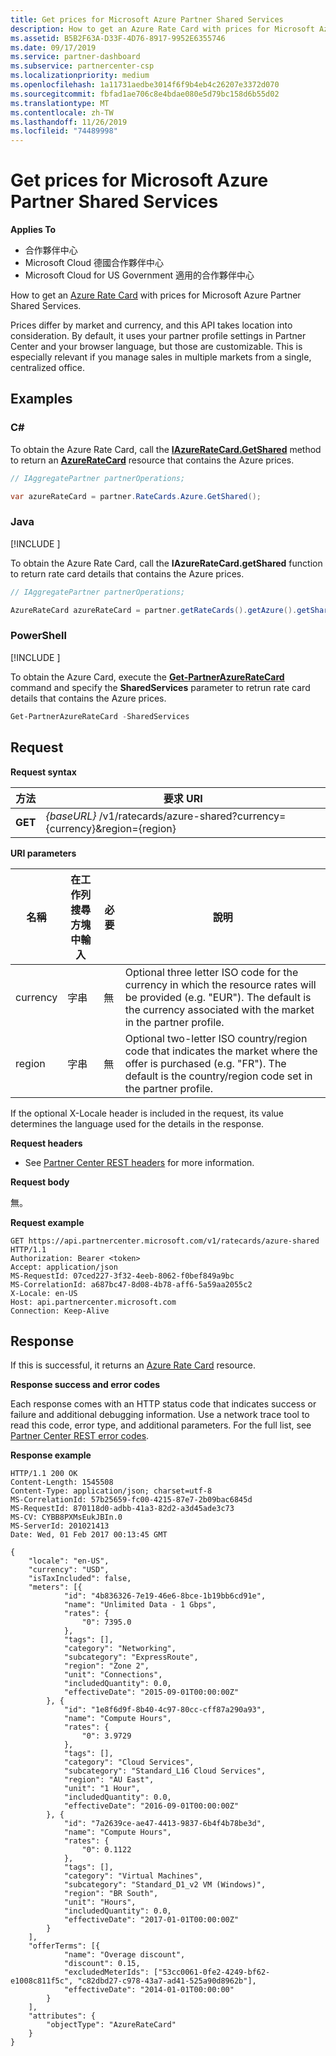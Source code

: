 ```yaml
---
title: Get prices for Microsoft Azure Partner Shared Services
description: How to get an Azure Rate Card with prices for Microsoft Azure Partner Shared Services.
ms.assetid: B5B2F63A-D33F-4D76-8917-9952E6355746
ms.date: 09/17/2019
ms.service: partner-dashboard
ms.subservice: partnercenter-csp
ms.localizationpriority: medium
ms.openlocfilehash: 1a11731aedbe3014f6f9b4eb4c26207e3372d070
ms.sourcegitcommit: fbfad1ae706c8e4bdae080e5d79bc158d6b55d02
ms.translationtype: MT
ms.contentlocale: zh-TW
ms.lasthandoff: 11/26/2019
ms.locfileid: "74489998"
---
```

# <a name="get-prices-for-microsoft-azure-partner-shared-services"></a>Get prices for Microsoft Azure Partner Shared Services

**Applies To**

- 合作夥伴中心
- Microsoft Cloud 德國合作夥伴中心
- Microsoft Cloud for US Government 適用的合作夥伴中心

How to get an [Azure Rate Card](azure-rate-card-resources.md) with prices for Microsoft Azure Partner Shared Services.

Prices differ by market and currency, and this API takes location into consideration. By default, it uses your partner profile settings in Partner Center and your browser language, but those are customizable. This is especially relevant if you manage sales in multiple markets from a single, centralized office.

## <a name="span-idexamplesspan-idexamplesspan-idexamplesexamples"></a><span id="Examples"/><span id="examples"><span id="EXAMPLES"/>Examples

### <a name="c"></a>C# 

To obtain the Azure Rate Card, call the [**IAzureRateCard.GetShared**](https://docs.microsoft.com/dotnet/api/microsoft.store.partnercenter.ratecards.iazureratecard.getshared) method to return an [**AzureRateCard**](https://docs.microsoft.com/dotnet/api/microsoft.store.partnercenter.models.ratecards.azureratecard) resource that contains the Azure prices.

```csharp
// IAggregatePartner partnerOperations;

var azureRateCard = partner.RateCards.Azure.GetShared();
```

### <a name="java"></a>Java

[!INCLUDE [<Partner Center Java SDK support details>](<../includes/java-sdk-support.md>)]

To obtain the Azure Rate Card, call the **IAzureRateCard.getShared** function to return rate card details that contains the Azure prices.

```java
// IAggregatePartner partnerOperations;

AzureRateCard azureRateCard = partner.getRateCards().getAzure().getShared();
```

### <a name="powershell"></a>PowerShell

[!INCLUDE [<Partner Center PowerShell module support details>](<../includes/powershell-module-support.md>)]

To obtain the Azure Card, execute the [**Get-PartnerAzureRateCard**](https://github.com/Microsoft/Partner-Center-PowerShell/blob/master/docs/help/Get-PartnerAzureRateCard.md) command and specify the **SharedServices** parameter to retrun rate card details that contains the Azure prices.

```powershell
Get-PartnerAzureRateCard -SharedServices
```

## <a name="span-idrequestspan-idrequestspan-idrequestrequest"></a><span id="Request"/><span id="request"/><span id="REQUEST"/>Request

**Request syntax**

| 方法  | 要求 URI                                                               |
|---------|---------------------------------------------------------------------------|
| **GET** | *{baseURL}* /v1/ratecards/azure-shared?currency={currency}&region={region} |

**URI parameters**

| 名稱     | 在工作列搜尋方塊中輸入   | 必要 | 說明                                                                                                                                                                               |
|----------|--------|----------|-------------------------------------------------------------------------------------------------------------------------------------------------------------------------------------------|
| currency | 字串 | 無       | Optional three letter ISO code for the currency in which the resource rates will be provided (e.g. "EUR"). The default is the currency associated with the market in the partner profile. |
| region   | 字串 | 無       | Optional two-letter ISO country/region code that indicates the market where the offer is purchased (e.g. "FR"). The default is the country/region code set in the partner profile.        |

If the optional X-Locale header is included in the request, its value determines the language used for the details in the response.

**Request headers**

- See [Partner Center REST headers](headers.md) for more information.

**Request body**

無。

**Request example**

```http
GET https://api.partnercenter.microsoft.com/v1/ratecards/azure-shared HTTP/1.1
Authorization: Bearer <token>
Accept: application/json
MS-RequestId: 07ced227-3f32-4eeb-8062-f0bef849a9bc
MS-CorrelationId: a687bc47-8d08-4b78-aff6-5a59aa2055c2
X-Locale: en-US
Host: api.partnercenter.microsoft.com
Connection: Keep-Alive
```

## <a name="span-idresponsespan-idresponsespan-idresponseresponse"></a><span id="Response"/><span id="response"/><span id="RESPONSE"/>Response

If this is successful, it returns an [Azure Rate Card](azure-rate-card-resources.md) resource.

**Response success and error codes**

Each response comes with an HTTP status code that indicates success or failure and additional debugging information. Use a network trace tool to read this code, error type, and additional parameters. For the full list, see [Partner Center REST error codes](error-codes.md).

**Response example**

```http
HTTP/1.1 200 OK
Content-Length: 1545508
Content-Type: application/json; charset=utf-8
MS-CorrelationId: 57b25659-fc00-4215-87e7-2b09bac6845d
MS-RequestId: 870118d0-adbb-41a3-82d2-a3d45ade3c73
MS-CV: CYBB8PXMsEukJBIn.0
MS-ServerId: 201021413
Date: Wed, 01 Feb 2017 00:13:45 GMT

{
    "locale": "en-US",
    "currency": "USD",
    "isTaxIncluded": false,
    "meters": [{
            "id": "4b836326-7e19-46e6-8bce-1b19bb6cd91e",
            "name": "Unlimited Data - 1 Gbps",
            "rates": {
                "0": 7395.0
            },
            "tags": [],
            "category": "Networking",
            "subcategory": "ExpressRoute",
            "region": "Zone 2",
            "unit": "Connections",
            "includedQuantity": 0.0,
            "effectiveDate": "2015-09-01T00:00:00Z"
        }, {
            "id": "1e8f6d9f-8b40-4c97-80cc-cff87a290a93",
            "name": "Compute Hours",
            "rates": {
                "0": 3.9729
            },
            "tags": [],
            "category": "Cloud Services",
            "subcategory": "Standard_L16 Cloud Services",
            "region": "AU East",
            "unit": "1 Hour",
            "includedQuantity": 0.0,
            "effectiveDate": "2016-09-01T00:00:00Z"
        }, {
            "id": "7a2639ce-ae47-4413-9837-6b4f4b78be3d",
            "name": "Compute Hours",
            "rates": {
                "0": 0.1122
            },
            "tags": [],
            "category": "Virtual Machines",
            "subcategory": "Standard_D1_v2 VM (Windows)",
            "region": "BR South",
            "unit": "Hours",
            "includedQuantity": 0.0,
            "effectiveDate": "2017-01-01T00:00:00Z"
        }
    ],
    "offerTerms": [{
            "name": "Overage discount",
            "discount": 0.15,
            "excludedMeterIds": ["53cc0061-0fe2-4249-bf62-e1008c811f5c", "c82dbd27-c978-43a7-ad41-525a90d8962b"],
            "effectiveDate": "2014-01-01T00:00:00"
        }
    ],
    "attributes": {
        "objectType": "AzureRateCard"
    }
}
```